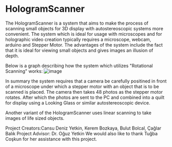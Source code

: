 # HologramScanner

The HologramScanner is a system that aims to make the process of scanning small objects for 3D display with autostereoscopic systems more convenient. The system which is ideal for usage with microscopes and for holographic video creation typically requires a microscope, webcam, arduino and Stepper Motor. The advantages of the system include the fact that it is ideal for viewing small objects and gives images an illusion of depth.

Below is a graph describing how the system which utilizes "Rotational Scanning" works:
![image](https://github.com/yetkincd/HologramScanner/assets/129785208/81efef1c-f7a1-4e96-aacf-28343a847ffc)

In summary the system requires that a camera be carefully positined in front of a microscope under which a stepper motor with an object that is to be scanned is placed. The camera then takes 48 photos as the stepper motor rotates. After which the photos are sent to the PC and combined into a quilt for display using a Looking Glass or similar autostereoscopic device.

Another variant of the HologramScanner uses linear scanning to take images of life sized objects.

Project Creators:Cansu Deniz Yetkin, Kerem Bozkaya, Bulut Bolcal, Çağlar Balık
Project Advisor: Dr. Oğuz Yetkin 
We would also like to thank Tuğba Coşkun for her assistance with this project.

